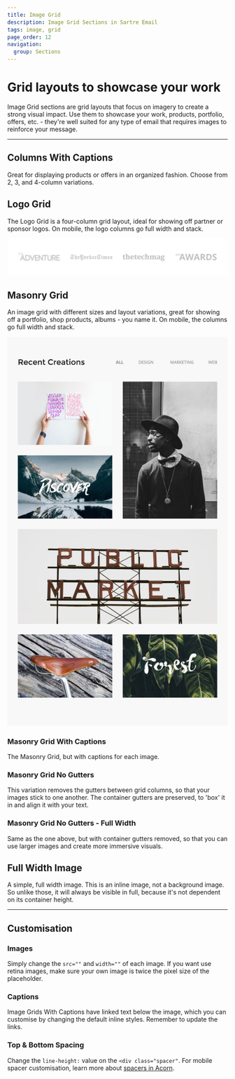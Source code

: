 ```yaml
---
title: Image Grid
description: Image Grid Sections in Sartre Email
tags: image, grid
page_order: 12
navigation:
  group: Sections
---
```


# Grid layouts to showcase your work

Image Grid sections are grid layouts that focus on imagery to create a strong visual impact. Use them to showcase your work, products, portfolio, offers, etc. - they're well suited for any type of email that requires images to reinforce your message.

---

## Columns With Captions

Great for displaying products or offers in an organized fashion. Choose from 2, 3, and 4-column variations.

## Logo Grid

The Logo Grid is a four-column grid layout, ideal for showing off partner or sponsor logos. On mobile, the logo columns go full width and stack.

![Logo Grid](/img/email/sartre/sections/logo-grid.jpg)

## Masonry Grid

An image grid with different sizes and layout variations, great for showing off a portfolio, shop products, albums - you name it. On mobile, the columns go full width and stack.

![Masonry Grid](/img/email/sartre/sections/project-masonry.jpg)

### Masonry Grid With Captions

The Masonry Grid, but with captions for each image.

### Masonry Grid No Gutters

This variation removes the gutters between grid columns, so that your images stick to one another. The container gutters are preserved, to 'box' it in and align it with your text.

### Masonry Grid No Gutters - Full Width

Same as the one above, but with container gutters removed, so that you can use larger images and create more immersive visuals.

## Full Width Image

A simple, full width image. This is an inline image, not a background image. So unlike those, it will always be visible in full, because it's not dependent on its container height.

---

## Customisation

### Images

Simply change the `src=""` and `width=""` of each image. If you want use retina images, make sure your own image is twice the pixel size of the placeholder.

### Captions

Image Grids With Captions have linked text below the image, which you can customise by changing the default inline styles. Remember to update the links.

### Top & Bottom Spacing

Change the `line-height:` value on the `<div class="spacer"`. For mobile spacer customisation, learn more about [spacers in Acorn](https://thememountain.github.io/documentation/acorn/utilities/spacing.html).
